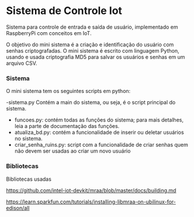 # Sistema de Controle Iot

Sistema para controle de entrada e saída de usuário, implementado em RaspberryPi com conceitos em IoT.

O objetivo do mini sistema é a criação e identificação do usuário com senhas criptografadas. O mini sistema é escrito com linguagem Python, usando e usada criptografia MD5 para salvar os usuários e senhas em um arquivo CSV.

### Sistema
O mini sistema tem os seguintes scripts em python:

-sistema.py Contém a main do sistema, ou seja, é o script principal do sistema.
- funcoes.py: contém todas as funções do sistema; para mais detalhes, leia a parte de
documentação das funções.
- atualiza_bd.py: contém a funcionalidade de inserir ou deletar usuários no sistema.
- criar_senha_ruins.py: script com a funcionalidade de criar senhas quem não devem ser usadas ao criar um novo usuário

### Bibliotecas
Bibliotecas usadas

https://github.com/intel-iot-devkit/mraa/blob/master/docs/building.md

https://learn.sparkfun.com/tutorials/installing-libmraa-on-ubilinux-for-edison/all